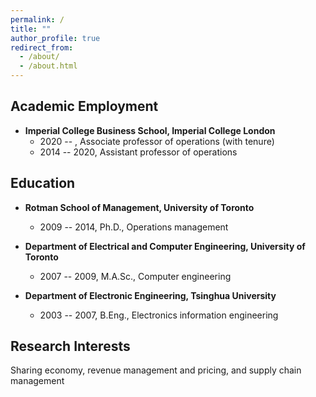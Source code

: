 ```yaml
---
permalink: /
title: ""
author_profile: true
redirect_from: 
  - /about/
  - /about.html
---
```

## Academic Employment
* **Imperial College Business School, Imperial College London**
    * 2020 -- , Associate professor of operations (with tenure)
    * 2014 -- 2020, Assistant professor of operations

## Education
* **Rotman School of Management, University of Toronto**
    * 2009 -- 2014, Ph.D., Operations management

* **Department of Electrical and Computer Engineering, University of Toronto**
    * 2007 -- 2009, M.A.Sc., Computer engineering

* **Department of Electronic Engineering, Tsinghua University**
    * 2003 -- 2007, B.Eng., Electronics information engineering

## Research Interests
Sharing economy, revenue management and pricing, and supply chain management